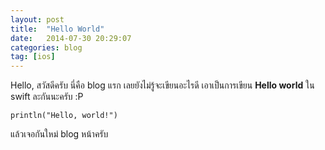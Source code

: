 ```yaml
---
layout: post
title:  "Hello World"
date:   2014-07-30 20:29:07
categories: blog
tag: [ios]
---
```


Hello, สวัสดีครับ นี่คือ blog แรก เลยยังไม่รู้จะเขียนอะไรดี เอาเป็นการเขียน **Hello world** ใน swift ละกันนะครับ :P

```
println("Hello, world!")
```

แล้วเจอกันใหม่ blog หน้าครับ
